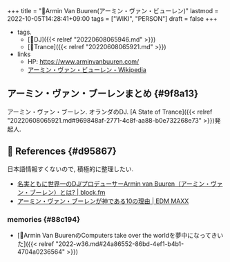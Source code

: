 +++
title = "📝Armin Van Buuren(アーミン・ヴァン・ビューレン)"
lastmod = 2022-10-05T14:28:41+09:00
tags = ["WIKI", "PERSON"]
draft = false
+++

-   tags.
    -   [🔖DJ]({{< relref "20220608065946.md" >}})
    -   [🔖Trance]({{< relref "20220608065921.md" >}})
-   links
    -   HP: <https://www.arminvanbuuren.com/>
    -   [アーミン・ヴァン・ビューレン - Wikipedia](https://ja.wikipedia.org/wiki/%E3%82%A2%E3%83%BC%E3%83%9F%E3%83%B3%E3%83%BB%E3%83%B4%E3%82%A1%E3%83%B3%E3%83%BB%E3%83%93%E3%83%A5%E3%83%BC%E3%83%AC%E3%83%B3)


## アーミン・ヴァン・ブーレンまとめ {#9f8a13}

アーミン・ヴァン・ブーレン. オランダのDJ. [A State of Trance]({{< relref "20220608065921.md#969848af-2771-4c8f-aa88-b0e732268e73" >}})発起人.


## <span class="org-todo todo _">🔗</span> References {#d95867}

日本語情報すくないので, 積極的に整理したい.

-   [名実ともに世界一のDJ/プロデューサーArmin van Buuren（アーミン・ヴァン・ブーレン）とは? | block.fm](https://block.fm/news/arminvanbuuren001)
-   [アーミン・ヴァン・ブーレンが神である10の理由 | EDM MAXX](http://edmmaxx.com/news/5737)


### memories {#88c194}

-   [💭Armin Van BuurenのComputers take over the worldを夢中になってきいた]({{< relref "2022-w36.md#24a86552-86bd-4ef1-b4b1-4704a0236564" >}})
